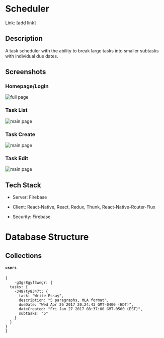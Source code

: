# Scheduler

Link: [add link]

## Description

A task scheduler with the ability to break large tasks into smaller subtasks with individual due dates.

## Screenshots

### Homepage/Login

![full page](/client/assets/image1.png)

### Task List

![main page](/client/assets/image2.png)

### Task Create

![main page](/client/assets/image2.png)

### Task Edit

![main page](/client/assets/image2.png)

## Tech Stack

- Server: Firebase

- Client: React-Native, React, Redux, Thunk, React-Native-Router-Flux

- Security: Firebase

# Database Structure

## Collections
#### `users`
	{
		-g3gr8gyf3wegr: {
      tasks: {
        -3487ty8347t: {
          task: "Write Essay",
          description: "5 paragraphs, MLA format",
          dueDate: "Wed Apr 26 2017 20:24:43 GMT-0400 (EDT)",
          dateCreated: "Fri Jan 27 2017 08:37:00 GMT-0500 (EST)",
          subtasks: "5"
        }
      }
    }
	}
